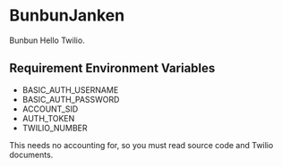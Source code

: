 BunbunJanken
============

Bunbun Hello Twilio.

## Requirement Environment Variables

* BASIC_AUTH_USERNAME
* BASIC_AUTH_PASSWORD
* ACCOUNT_SID
* AUTH_TOKEN
* TWILIO_NUMBER

This needs no accounting for, so you must read source code and Twilio documents.

